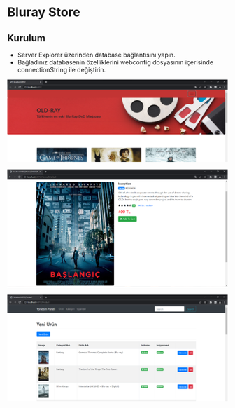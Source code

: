 # Bluray Store

## Kurulum 

- Server Explorer üzerinden database bağlantısını yapın.
- Bağladınız databasenin özelliklerini webconfig dosyasının içerisinde connectionString ile değiştirin.

![GitHub](https://github.com/Umut0ye/bluray-store-e-commerce-website-project-/blob/main/website%20ss/index.png)

![markdown](https://github.com/Umut0ye/bluray-store-e-commerce-website-project-/blob/main/website%20ss/preview.png)

![markdown](https://github.com/Umut0ye/bluray-store-e-commerce-website-project-/blob/main/website%20ss/admin-panel.png)
